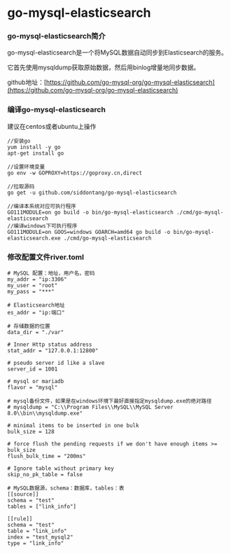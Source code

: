 # go-mysql-elasticsearch

### go-mysql-elasticsearch简介

go-mysql-elasticsearch是一个将MySQL数据自动同步到Elasticsearch的服务。

它首先使用mysqldump获取原始数据，然后用binlog增量地同步数据。

github地址：[https://github.com/go-mysql-org/go-mysql-elasticsearch](https://github.com/go-mysql-org/go-mysql-elasticsearch)



### 编译go-mysql-elasticsearch

建议在centos或者ubuntu上操作

```
//安装go
yum install -y go
apt-get install go

//设置环境变量
go env -w GOPROXY=https://goproxy.cn,direct

//拉取源码
go get -u github.com/siddontang/go-mysql-elasticsearch

//编译本系统对应可执行程序
GO111MODULE=on go build -o bin/go-mysql-elasticsearch ./cmd/go-mysql-elasticsearch
//编译windows下可执行程序
GO111MODULE=on GOOS=windows GOARCH=amd64 go build -o bin/go-mysql-elasticsearch.exe ./cmd/go-mysql-elasticsearch
```

### 修改配置文件river.toml

```
# MySQL 配置：地址，用户名，密码
my_addr = "ip:3306"     
my_user = "root"
my_pass = "***"

# Elasticsearch地址
es_addr = "ip:端口"
    
# 存储数据的位置
data_dir = "./var"
    
# Inner Http status address
stat_addr = "127.0.0.1:12800"
    
# pseudo server id like a slave
server_id = 1001
    
# mysql or mariadb
flavor = "mysql"
    
# mysql备份文件，如果是在windows环境下最好直接指定mysqldump.exe的绝对路径
# mysqldump = "C:\\Program Files\\MySQL\\MySQL Server 8.0\\bin\\mysqldump.exe"
    
# minimal items to be inserted in one bulk
bulk_size = 128
    
# force flush the pending requests if we don't have enough items >= bulk_size
flush_bulk_time = "200ms"
    
# Ignore table without primary key
skip_no_pk_table = false
    
# MySQL数据源，schema：数据库，tables：表
[[source]]
schema = "test"
tables = ["link_info"]

[[rule]]
schema = "test"
table = "link_info"
index = "test_mysql2"
type = "link_info"
```
